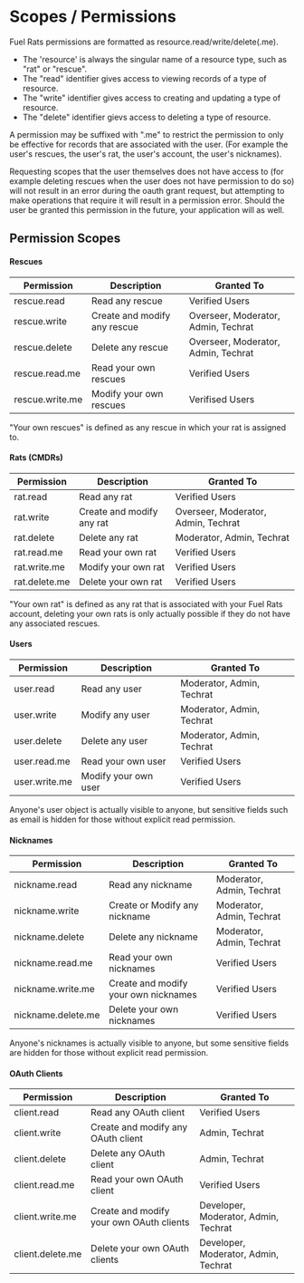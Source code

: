 # Scopes / Permissions

Fuel Rats permissions are formatted as resource.read/write/delete(.me).
* The 'resource' is always the singular name of a resource type, such as "rat" or "rescue".  
* The "read" identifier gives access to viewing records of a type of resource.
* The "write" identifier gives access to creating and updating a type of resource.
* The "delete" identifier gievs access to deleting a type of resource.  

A permission may be suffixed with ".me" to restrict the permission to only be effective for records that are associated with the user. (For example the user's rescues, the user's rat, the user's account, the user's nicknames).   

Requesting scopes that the user themselves does not have access to (for example deleting rescues when the user does not have permission to do so) will not result in an error during the oauth grant request, but attempting to make operations that require it will result in a permission error. Should the user be granted this permission in the future, your application will as well.

## Permission Scopes

#### Rescues

Permission | Description | Granted To
---------|----------|---------
rescue.read | Read any rescue | Verified Users
rescue.write | Create and modify any rescue | Overseer, Moderator, Admin, Techrat
rescue.delete | Delete any rescue | Overseer, Moderator, Admin, Techrat
rescue.read.me | Read your own rescues | Verified Users
rescue.write.me | Modify your own rescues | Verifised Users

"Your own rescues" is defined as any rescue in which your rat is assigned to. 
   
#### Rats (CMDRs)

Permission | Description | Granted To
---------|----------|---------
rat.read | Read any rat | Verified Users
rat.write | Create and modify any rat | Overseer, Moderator, Admin, Techrat
rat.delete | Delete any rat | Moderator, Admin, Techrat
rat.read.me | Read your own rat | Verified Users
rat.write.me | Modify your own rat | Verified Users
rat.delete.me | Delete your own rat | Verified Users

"Your own rat" is defined as any rat that is associated with your Fuel Rats account, deleting your own rats is only actually possible if they do not have any associated rescues.

#### Users

Permission | Description | Granted To
---------|----------|---------
user.read | Read any user | Moderator, Admin, Techrat
user.write | Modify any user | Moderator, Admin, Techrat
user.delete | Delete any user | Moderator, Admin, Techrat
user.read.me | Read your own user | Verified Users
user.write.me | Modify your own user | Verified Users

Anyone's user object is actually visible to anyone, but sensitive fields such as email is hidden for those without explicit read permission.

#### Nicknames

Permission | Description | Granted To
---------|----------|---------
nickname.read | Read any nickname | Moderator, Admin, Techrat
nickname.write | Create or Modify any nickname | Moderator, Admin, Techrat
nickname.delete | Delete any nickname | Moderator, Admin, Techrat
nickname.read.me | Read your own nicknames | Verified Users
nickname.write.me | Create and modify your own nicknames | Verified Users
nickname.delete.me | Delete your own nicknames | Verified Users

Anyone's nicknames is actually visible to anyone, but some sensitive fields are hidden for those without explicit read permission.

#### OAuth Clients

Permission | Description | Granted To
---------|----------|---------
client.read | Read any OAuth client | Verified Users
client.write | Create and modify any OAuth client | Admin, Techrat
client.delete | Delete any OAuth client | Admin, Techrat
client.read.me | Read your own OAuth client | Verified Users
client.write.me | Create and modify your own OAuth clients | Developer, Moderator, Admin, Techrat
client.delete.me | Delete your own OAuth clients | Developer, Moderator, Admin, Techrat


